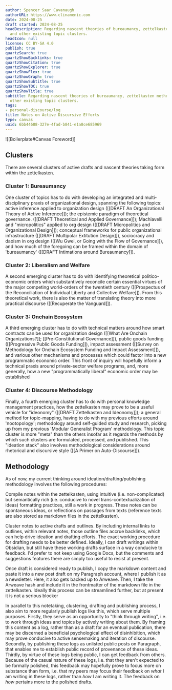 ```yaml
---
author: Spencer Saar Cavanaugh
authorURL: https://www.clinamenic.com
date: 2024-08-25
draft started: 2024-08-25
headDescription: Regarding nascent theories of bureaumancy, zettelkasten methodology,
  and other existing topic clusters.
headIcon: null
license: CC BY-SA 4.0
publish: true
quartzSearch: true
quartzShowBacklinks: true
quartzShowCitation: true
quartzShowExplorer: true
quartzShowFlex: true
quartzShowGraph: true
quartzShowSubtitle: true
quartzShowTOC: true
quartzShowTitle: true
subtitle: Regarding nascent theories of bureaumancy, zettelkasten methodology, and
  other existing topic clusters.
tags:
- personal-discourse/log
title: Notes on Active Discursive Efforts
type: canvas
uuid: 6bb44688-327e-4fad-b841-e1a8ce685969
---
```


![[Boilerplate#Canvas Foreword]]

## Clusters

There are several clusters of active drafts and nascent theories taking form within the zettelkasten.

### Cluster 1: Bureaumancy

One cluster of topics has to do with developing an integrated and multi-disciplinary praxis of organizational design, spanning the following topics: active inference applied to organization design ([[DRAFT An Organizational Theory of Active Inference]]); the epistemic paradigm of theoretical governance. ([[DRAFT Theoretical and Applied Governance]]); Machiavelli and "micropolitics" applied to org design ([[DRAFT Micropolitics and Organizational Design]]); conceptual frameworks for public organizational infrastructure ([[DRAFT Multipolar Extitution Design]]), sociocracy and daoism in org design ([[Wu Gwei, or Going with the Flow of Governance]]), and how much of the foregoing can be framed within the domain of 'bureaumancy' ([[DRAFT Intimations around Bureaumancy]]).

### Cluster 2: Liberalism and Welfare

A second emerging cluster has to do with identifying theoretical politico-economic orders which substantively reconcile certain essential virtues of the major competing world-orders of the twentieth century ([[Prospectus of the Reconciliation of Individual Liberty and Collective Welfare]]). From this theoretical work, there is also the matter of translating theory into more practical discourse ([[Recuperate the Vanguard]]).

### Cluster 3: Onchain Ecosystem

A third emerging cluster has to do with technical matters around how smart contracts can be used for organization design ([[What Are Onchain Organizations?]]; [[Pre-Constitutional Governance]]), public goods funding ([[Progressive Public Goods Funding]]), impact assessment ([[Survey on Methodology for Onchain Ecosystem Funding and Impact Assessment]]), and various other mechanisms and processes which could factor into a new programmatic economic order. This front of inquiry will hopefully inform a technical praxis around private-sector welfare programs, and, more generally, how a new "programmatically liberal" economic order may be established

### Cluster 4: Discourse Methodology

Finally, a fourth emerging cluster has to do with personal knowledge management practices, how the zettelkasten may prove to be a useful vehicle for "ideonomy" ([[DRAFT Zettelkasten and Ideonomy]]); a general method for topic-mapping, having to do with my previous efforts around 'nootopology'; methodology around self-guided study and research, picking up from my previous 'Modular Generalist Program' methodology. This topic cluster is more "meta" than the others insofar as it regards the methods by which such clusters are formulated, processed, and published. This "ideation stack" also involves methodological considerations around rhetorical and discursive style ([[A Primer on Auto-Discourse]]).

## Methodology

As of now, my current thinking around ideation/drafting/publishing methodology involves the following procedures:

Compile notes within the zettelkasten, using intuitive (i.e. non-complicated) but semantically rich (i.e. conducive to novel trans-contextualization of ideas) formatting practices, still a work in progress. These notes can be spontaneous ideas, or reflections on passages from texts (reference texts are also stored as markdown files in the zettelkasten).

Cluster notes to active drafts and outlines. By including internal links to outlines, within relevant notes, those outline files accrue backlinks, which can help drive ideation and drafting efforts. The exact working procedure for drafting needs to be better defined. Ideally, I can draft writings within Obsidian, but still have these working drafts surface in a way conducive to feedback. I'd prefer to not keep using Google Docs, but the comments and suggestions features there are simply too useful to resist at present.

Once draft is considered ready to publish, I copy the markdown content and paste it into a new post draft on my Paragraph account, where I publish it as a newsletter. Here, it also gets backed up to Arweave. Then, I take the Arweave hash and include it in the frontmatter of the markdown file in the zettelkasten. Ideally this process can be streamlined further, but at present it is not a serious blocker

In parallel to this notetaking, clustering, drafting and publishing process, I also aim to more regularly publish logs like this, which serve multiple purposes. Firstly, they serve as an opportunity to "think through writing", i.e. to work through ideas and topics by actively writing about them. By framing this content as a log, rather than as a draft for an eventual publication, there may be discerned a beneficial psychological effect of disinhibition, which may prove conducive to active sensemaking and iteration of discourse. Secondly, by publishing these logs as unlisted public posts on Paragraph, that enables me to establish public record of provenance of these ideas. Thirdly, by virtue of these logs being public, I can get feedback from others. Because of the casual nature of these logs, i.e. that they aren't expected to be formally polished, this feedback may hopefully prove to focus more on substance than form, i.e. that my peers may focus their feedback on _what_ I am writing in these logs, rather than _how_ I am writing it. The feedback on _how_ pertains more to the polished drafts.